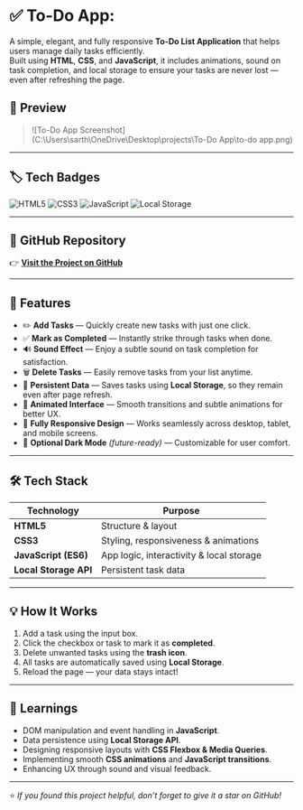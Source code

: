 # ✅ To-Do App: 
A simple, elegant, and fully responsive **To-Do List Application** that helps users manage daily tasks efficiently.  
Built using **HTML**, **CSS**, and **JavaScript**, it includes animations, sound on task completion, and local storage to ensure your tasks are never lost — even after refreshing the page.

## 📸 Preview  
> ![To-Do App Screenshot](C:\Users\sarth\OneDrive\Desktop\projects\To-Do App\to-do app.png)

---

## 🏷️ Tech Badges

![HTML5](https://img.shields.io/badge/HTML5-E34F26?style=for-the-badge&logo=html5&logoColor=white)
![CSS3](https://img.shields.io/badge/CSS3-1572B6?style=for-the-badge&logo=css3&logoColor=white)
![JavaScript](https://img.shields.io/badge/JavaScript-F7DF1E?style=for-the-badge&logo=javascript&logoColor=black)
![Local Storage](https://img.shields.io/badge/Storage-LocalStorage-8A2BE2?style=for-the-badge&logo=google-chrome&logoColor=white) 

---

## 🔗 GitHub Repository

👉 [**Visit the Project on GitHub**](https://github.com/SahilS19/to-do-app)

---

## 🚀 Features

- ✏️ **Add Tasks** — Quickly create new tasks with just one click.  
- ✅ **Mark as Completed** — Instantly strike through tasks when done.  
- 🔊 **Sound Effect** — Enjoy a subtle sound on task completion for satisfaction.  
- 🗑️ **Delete Tasks** — Easily remove tasks from your list anytime.  
- 💾 **Persistent Data** — Saves tasks using **Local Storage**, so they remain even after page refresh.  
- 🎨 **Animated Interface** — Smooth transitions and subtle animations for better UX.  
- 📱 **Fully Responsive Design** — Works seamlessly across desktop, tablet, and mobile screens.  
- 🌙 **Optional Dark Mode** *(future-ready)* — Customizable for user comfort.  

---

## 🛠️ Tech Stack

| Technology | Purpose |
|-------------|----------|
| **HTML5** | Structure & layout |
| **CSS3** | Styling, responsiveness & animations |
| **JavaScript (ES6)** | App logic, interactivity & local storage |
| **Local Storage API** | Persistent task data |

---

## 💡 How It Works

1. Add a task using the input box.  
2. Click the checkbox or task to mark it as **completed**.  
3. Delete unwanted tasks using the **trash icon**.  
4. All tasks are automatically saved using **Local Storage**.  
5. Reload the page — your data stays intact!  

---

## 🧠 Learnings

- DOM manipulation and event handling in **JavaScript**.  
- Data persistence using **Local Storage API**.  
- Designing responsive layouts with **CSS Flexbox & Media Queries**.  
- Implementing smooth **CSS animations** and **JavaScript transitions**.  
- Enhancing UX through sound and visual feedback.

---


⭐ *If you found this project helpful, don’t forget to give it a star on GitHub!*
